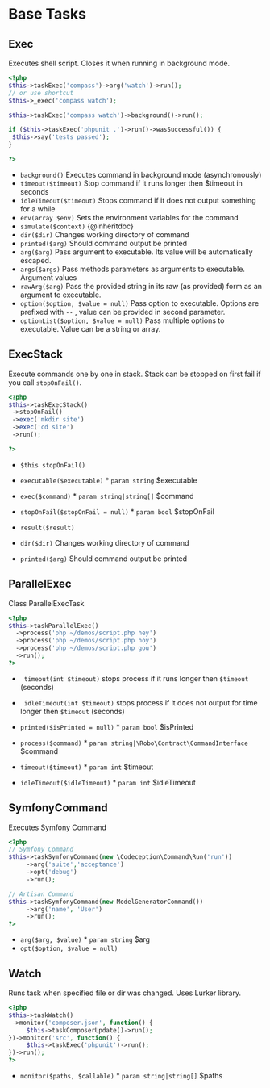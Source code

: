 # Base Tasks
## Exec


Executes shell script. Closes it when running in background mode.

``` php
<?php
$this->taskExec('compass')->arg('watch')->run();
// or use shortcut
$this->_exec('compass watch');

$this->taskExec('compass watch')->background()->run();

if ($this->taskExec('phpunit .')->run()->wasSuccessful()) {
 $this->say('tests passed');
}

?>
```

* `background()`  Executes command in background mode (asynchronously)
* `timeout($timeout)`  Stop command if it runs longer then $timeout in seconds
* `idleTimeout($timeout)`  Stops command if it does not output something for a while
* `env(array $env)`  Sets the environment variables for the command
* `simulate($context)`  {@inheritdoc}
* `dir($dir)`  Changes working directory of command
* `printed($arg)`  Should command output be printed
* `arg($arg)`  Pass argument to executable. Its value will be automatically escaped.
* `args($args)`  Pass methods parameters as arguments to executable. Argument values
* `rawArg($arg)`  Pass the provided string in its raw (as provided) form as an argument to executable.
* `option($option, $value = null)`  Pass option to executable. Options are prefixed with `--` , value can be provided in second parameter.
* `optionList($option, $value = null)`  Pass multiple options to executable. Value can be a string or array.

## ExecStack


Execute commands one by one in stack.
Stack can be stopped on first fail if you call `stopOnFail()`.

```php
<?php
$this->taskExecStack()
 ->stopOnFail()
 ->exec('mkdir site')
 ->exec('cd site')
 ->run();

?>
```

* `$this stopOnFail()` 

* `executable($executable)`   * `param string` $executable
* `exec($command)`   * `param string|string[]` $command
* `stopOnFail($stopOnFail = null)`   * `param bool` $stopOnFail
* `result($result)` 
* `dir($dir)`  Changes working directory of command
* `printed($arg)`  Should command output be printed

## ParallelExec


Class ParallelExecTask

``` php
<?php
$this->taskParallelExec()
  ->process('php ~/demos/script.php hey')
  ->process('php ~/demos/script.php hoy')
  ->process('php ~/demos/script.php gou')
  ->run();
?>
```


* ` timeout(int $timeout)`  stops process if it runs longer then `$timeout` (seconds)
* ` idleTimeout(int $timeout)`  stops process if it does not output for time longer then `$timeout` (seconds)

* `printed($isPrinted = null)`   * `param bool` $isPrinted
* `process($command)`   * `param string|\Robo\Contract\CommandInterface` $command
* `timeout($timeout)`   * `param int` $timeout
* `idleTimeout($idleTimeout)`   * `param int` $idleTimeout

## SymfonyCommand


Executes Symfony Command

``` php
<?php
// Symfony Command
$this->taskSymfonyCommand(new \Codeception\Command\Run('run'))
     ->arg('suite','acceptance')
     ->opt('debug')
     ->run();

// Artisan Command
$this->taskSymfonyCommand(new ModelGeneratorCommand())
     ->arg('name', 'User')
     ->run();
?>
```

* `arg($arg, $value)`   * `param string` $arg
* `opt($option, $value = null)` 

## Watch


Runs task when specified file or dir was changed.
Uses Lurker library.

``` php
<?php
$this->taskWatch()
 ->monitor('composer.json', function() {
     $this->taskComposerUpdate()->run();
})->monitor('src', function() {
     $this->taskExec('phpunit')->run();
})->run();
?>
```

* `monitor($paths, $callable)`   * `param string|string[]` $paths

